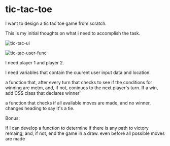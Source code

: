 # tic-tac-toe

I want to design a tic tac toe game from scratch. 

This is my initial thoughts on what i need to accomplish the task. 

![tic-tac-ui](https://user-images.githubusercontent.com/96838174/158874307-ff4eaa12-e202-4356-8765-f8a41c633200.png)


![tic-tac-user-func](https://user-images.githubusercontent.com/96838174/158874393-a9791fb9-9dd8-448c-b702-04096270268e.png)

I need player 1 and player 2. 

I need variables that contain the cuurent user input data and location. 

a function that, after every turn that checks to see if the conditions for winning are metm, and, if not, coninues to the next 
player's turn. If a win, add CSS class that declares winner'

a function that checks if all available moves are made, and no winner, changes heading to say It's a tie.

Bonus:

If I can develop a function to determine if there is any path to victory remaing, and, if not, end the game in a draw. even before all possible moves are made
